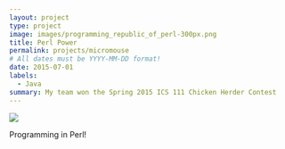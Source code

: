 ```yaml
---
layout: project
type: project
image: images/programming_republic_of_perl-300px.png
title: Perl Power
permalink: projects/micromouse
# All dates must be YYYY-MM-DD format!
date: 2015-07-01
labels:
  - Java
summary: My team won the Spring 2015 ICS 111 Chicken Herder Contest
---
```


<img class="ui medium right floated rounded image" src="https://imgs.xkcd.com/comics/regular_expressions.png">

Programming in Perl!
